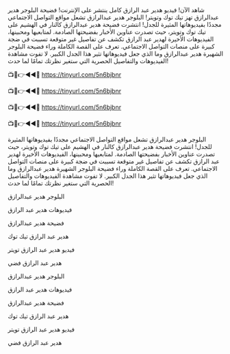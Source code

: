شاهد الآن! فيديو هدير عبد الرازق كامل ينتشر على الإنترنت! فضيحة البلوجر هدير عبدالرازق تهز تيك توك وتويتر! البلوجر هدير عبدالرازق تشعل مواقع التواصل الاجتماعي مجددًا بفيديوهاتها المثيرة للجدل! انتشرت فضيحة هدير عبدالرازق كالنار في الهشيم على تيك توك وتويتر، حيث تصدرت عناوين الأخبار بفضيحتها الصادمة. لمتابعيها ومحبينها، الفيديوهات الأخيرة لهدير عبد الرازق تكشف عن تفاصيل غير متوقعة تسببت في ضجة كبيرة على منصات التواصل الاجتماعي. تعرف على القصة الكاملة وراء فضيحة البلوجر الشهيرة هدير عبدالرازق وما الذي جعل فيديوهاتها تثير هذا الجدل الكبير. لا تفوت مشاهدة الفيديوهات والتفاصيل الحصرية التي ستغير نظرتك تمامًا لما حدث!

📺📱👉◄◄🔴  https://tinyurl.com/5n6bjbnr

📺📱👉◄◄🔴  https://tinyurl.com/5n6bjbnr

📺📱👉◄◄🔴  https://tinyurl.com/5n6bjbnr

📺📱👉◄◄🔴  https://tinyurl.com/5n6bjbnr


البلوجر هدير عبدالرازق تشعل مواقع التواصل الاجتماعي مجددًا بفيديوهاتها المثيرة للجدل! انتشرت فضيحة هدير عبدالرازق كالنار في الهشيم على تيك توك وتويتر، حيث تصدرت عناوين الأخبار بفضيحتها الصادمة. لمتابعيها ومحبينها، الفيديوهات الأخيرة لهدير عبد الرازق تكشف عن تفاصيل غير متوقعة تسببت في ضجة كبيرة على منصات التواصل الاجتماعي. تعرف على القصة الكاملة وراء فضيحة البلوجر الشهيرة هدير عبدالرازق وما الذي جعل فيديوهاتها تثير هذا الجدل الكبير. لا تفوت مشاهدة الفيديوهات والتفاصيل الحصرية التي ستغير نظرتك تمامًا لما حدث!

البلوجر هدير عبدالرازق

فيديوهات هدير عبد الرازق

فضيحة هدير عبدالرازق

هدير عبد الرازق تيك توك

فيديو هدير عبد الرازق تويتر

هدير عبد الرازق فضي

البلوجر هدير عبدالرازق

فيديوهات هدير عبد الرازق

فضيحة هدير عبدالرازق

هدير عبد الرازق تيك توك

فيديو هدير عبد الرازق تويتر

هدير عبد الرازق فضي

